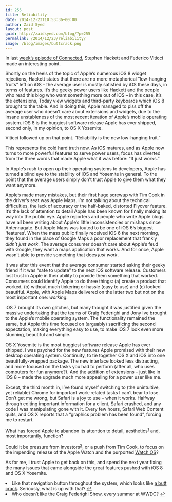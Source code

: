 ```yaml
---
id: 255
title: Reliability
date: 2014-12-23T10:53:36+00:00
author: Zaid Syed
layout: post
guid: http://zaidsyed.com/blog/?p=255
permalink: /2014/12/23/reliability/
image: /blog/images/buttcrack.png
---
```

In last [week&#8217;s episode of Connected](http://www.relay.fm/connected/18), Stephen Hackett and Federico Viticci made an interesting point.

Shortly on the heels of the topic of Apple&#8217;s numerous iOS 8 widget rejections, Hackett states that there are no more metaphorical &#8220;low-hanging fruits&#8221; left on iOS &#8211; the average user is mostly satisfied by iOS these days, in terms of features. It&#8217;s the geeky power users like Hackett and the people who read this blog who want something more out of iOS &#8211; in this case, it&#8217;s the extensions, Today view widgets and third-party keyboards which iOS 8 brought to the table. And in doing this, Apple managed to piss off the average user who doesn&#8217;t care about extensions and widgets, due to the insane unstableness of the most recent iteration of Apple&#8217;s mobile operating system. iOS 8 is the buggiest software release Apple has ever shipped, second only, in my opinion, to OS X Yosemite.

Viticci followed up on that point. &#8220;Reliability is the new low-hanging fruit.&#8221;
  
This represents the cold hard truth now. As iOS matures, and as Apple now turns to more powerful features to serve power users, focus has diverted from the three words that made Apple what it was before: &#8220;It just works.&#8221;

In Apple&#8217;s rush to open up their operating systems to developers, Apple has turned a blind eye to the stability of iOS and Yosemite in general. To the point that the average users simply don&#8217;t trust Apple to give them what they want anymore.

Apple&#8217;s made many mistakes, but their first huge screwup with Tim Cook in the driver&#8217;s seat was Apple Maps. I&#8217;m not talking about the technical difficulties, the lack of accuracy or the half-baked, distorted Flyover feature. It&#8217;s the lack of attention to detail Apple has been known for finally making its way into the public eye. Apple reporters and people who write Apple blogs have all been writing about Apple&#8217;s little inconsistencies or mishaps since Antennagate. But Apple Maps was touted to be one of iOS 6&#8217;s biggest &#8216;features&#8217;. When the mass public finally received iOS 6 the next morning, they found in the place of Google Maps a poor replacement that frankly _didn&#8217;t just work_. The average consumer doesn&#8217;t care about Apple&#8217;s feud with Google, they want a maps application that works. And for once, Apple wasn&#8217;t able to provide something that does _just work_.

It was after this event that the average consumer started asking their geeky friend if it was &#8220;safe to update&#8221; to the next iOS software release. Customers lost trust in Apple in their ability to provide them something that worked. Consumers could identify Apple to do three things: (a) create a product that worked, (b) without much tinkering or hassle (easy to use) and (c) looked beautiful. Apple, with Apple Maps delivered on the latter two but not on the most important one: _working_.

iOS 7 brought its own glitches, but many thought it was justified given the massive undertaking that the teams of Craig Federighi and Jony Ive brought to the Apple&#8217;s mobile operating system. The functionality remained the same, but Apple this time focused on (arguably) sacrificing the second expectation, making everything easy to use, to make iOS 7 look even more stunning, beautiful and simple.

OS X Yosemite is the most buggiest software release Apple has ever shipped. I was psyched for the new features Apple promised with their new desktop operating system. Continuity, to tie together OS X and iOS into one beautifully-wrapped package. The new interface looked less distracting, and more focused on the tasks you had to perform (after all, who uses computers for fun anymore?). And the addition of extensions &#8211; just like in iOS 8 &#8211; made the upgrade much more appealing for a power user like me.

Except, the third month in, I&#8217;ve found myself switching to (the unintuitive, yet reliable) Chrome for important work-related tasks I can&#8217;t bear to lose. Don&#8217;t get me wrong, but Safari is a joy to use &#8211; when it works. Halfway through editing important information for a client, Safari crashed, and any code I was manipulating gone with it. Every few hours, Safari Web Content quits, and OS X reports that a &#8220;graphics problem has been found&#8221;, forcing me to restart.

What has forced Apple to abandon its attention to detail, aesthetics<sup id="fnref-255-1"><a href="#fn-255-1" rel="footnote">1</a></sup> and, most importantly, function?

Could it be pressure from investors<sup id="fnref-255-2"><a href="#fn-255-2" rel="footnote">2</a></sup>, or a push from Tim Cook, to focus on the impending release of the Apple Watch and the purported [Watch OS](http://www.apple.com/watch/technology/#familiar)?

As for me, I trust Apple to get back on this, and spend the next year fixing the many issues that came alongside the great features pushed with iOS 8 and OS X Yosemite.

<li id="fn-255-1">
  Like that navigation button throughout the system, which looks like <a href="http://daringfireball.net/thetalkshow/2014/11/25/ep-101">a butt crack</a>. Seriously, what is up with that?&#160;<a href="#fnref-255-1" rev="footnote">&#8617;</a>
</li>
<li id="fn-255-2">
  Who doesn&#8217;t like the Craig Federighi Show, every summer at WWDC?&#160;<a href="#fnref-255-2" rev="footnote">&#8617;</a> </fn></footnotes>